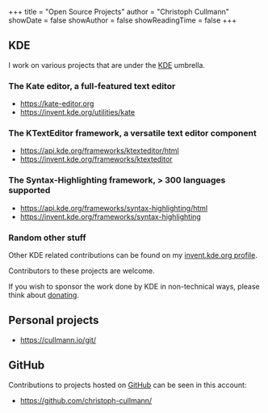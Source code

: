 +++
title = "Open Source Projects"
author = "Christoph Cullmann"
showDate = false
showAuthor = false
showReadingTime = false
+++

## KDE

I work on various projects that are under the [KDE](https://www.kde.org/) umbrella.

### The Kate editor, a full-featured text editor

* https://kate-editor.org
* https://invent.kde.org/utilities/kate

### The KTextEditor framework, a versatile text editor component

* https://api.kde.org/frameworks/ktexteditor/html
* https://invent.kde.org/frameworks/ktexteditor

### The Syntax-Highlighting framework, > 300 languages supported

* https://api.kde.org/frameworks/syntax-highlighting/html
* https://invent.kde.org/frameworks/syntax-highlighting

### Random other stuff

Other KDE related contributions can be found on my [invent.kde.org profile](https://invent.kde.org/cullmann).

Contributors to these projects are welcome.

If you wish to sponsor the work done by KDE in non-technical ways, please think about [donating](https://kde.org/donations).

## Personal projects

* https://cullmann.io/git/

## GitHub

Contributions to projects hosted on [GitHub](https://github.com/) can be seen in this account:

* https://github.com/christoph-cullmann/


